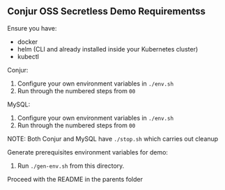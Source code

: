 ## Conjur OSS Secretless Demo Requirementss

Ensure you have:

+ docker
+ helm (CLI and already installed inside your Kubernetes cluster)
+ kubectl

Conjur:
  1. Configure your own environment variables in `./env.sh`
  1. Run through the numbered steps from `00`

MySQL:
  1. Configure your own environment variables in `./env.sh`
  1. Run through the numbered steps from `00`

NOTE: Both Conjur and MySQL have `./stop.sh` which carries out cleanup

Generate prerequisites environment variables for demo:
  1. Run `./gen-env.sh` from this directory.

Proceed with the README in the parents folder